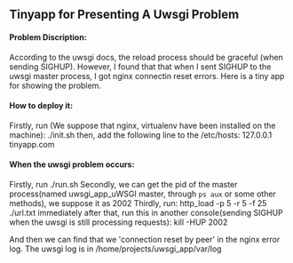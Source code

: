 ## Tinyapp for Presenting A Uwsgi Problem
#### Problem Discription:
According to the uwsgi docs, the reload process should be graceful (when sending SIGHUP).
However, I found that that when I sent SIGHUP to the uwsgi master process, I got nginx connectin reset errors.
Here is a tiny app for showing the problem.
#### How to deploy it:
Firstly, run (We suppose that nginx, virtualenv have been installed on the machine):
./init.sh
then, add the following line to the /etc/hosts:
127.0.0.1 tinyapp.com
#### When the uwsgi problem occurs:
Firstly, run
./run.sh
Secondly, we can get the pid of the master process(named uwsgi\_app\_uWSGI master, through `ps aux` or some other methods), we suppose it as 2002
Thirdly, run:
http\_load -p 5 -r 5 -f 25 ./url.txt
immediately after that, run this in another console(sending SIGHUP when the uwsgi is still processing requests):
kill -HUP 2002

And then we can find that we 'connection reset by peer' in the nginx error log.
The uwsgi log is in /home/projects/uwsgi\_app/var/log
